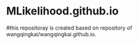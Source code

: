 # MLikelihood.github.io
#this repositoray is created based on repository of wangqingkai/wangqingkai.github.io. 
